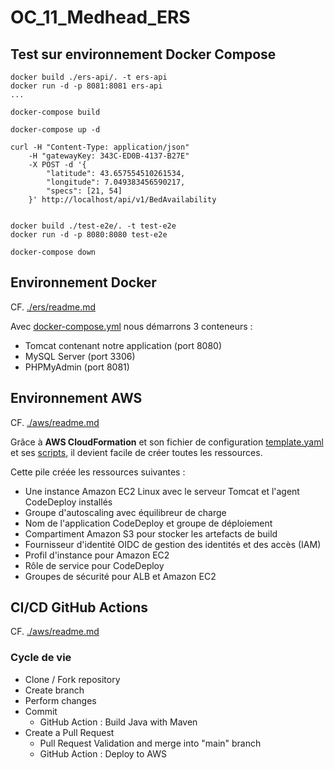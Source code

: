 
# OC_11_Medhead_ERS

## Test sur environnement Docker Compose

    docker build ./ers-api/. -t ers-api
    docker run -d -p 8081:8081 ers-api
    ...

    docker-compose build

    docker-compose up -d

    curl -H "Content-Type: application/json" 
        -H "gatewayKey: 343C-ED0B-4137-B27E" 
        -X POST -d '{
            "latitude": 43.657554510261534, 
            "longitude": 7.049383456590217, 
            "specs": [21, 54]
        }' http://localhost/api/v1/BedAvailability
    
    
    docker build ./test-e2e/. -t test-e2e
    docker run -d -p 8080:8080 test-e2e

    docker-compose down


## Environnement Docker
CF. [./ers/readme.md](./ers/readme.md)

Avec [docker-compose.yml](./docker-compose.yml) nous démarrons 3 conteneurs :
- Tomcat contenant notre application (port 8080)
- MySQL Server (port 3306)
- PHPMyAdmin (port 8081)


## Environnement AWS
CF. [./aws/readme.md](./aws/readme.md)

Grâce à **AWS CloudFormation** et son fichier de configuration [template.yaml](./aws/cloudformation/template.yaml) et ses [scripts](./aws/scripts/), il devient facile de créer toutes les ressources. 

Cette pile créée les ressources suivantes :
- Une instance Amazon EC2 Linux avec le serveur Tomcat et l'agent CodeDeploy installés
- Groupe d'autoscaling avec équilibreur de charge
- Nom de l'application CodeDeploy et groupe de déploiement
- Compartiment Amazon S3 pour stocker les artefacts de build
- Fournisseur d'identité OIDC de gestion des identités et des accès (IAM)
- Profil d'instance pour Amazon EC2
- Rôle de service pour CodeDeploy
- Groupes de sécurité pour ALB et Amazon EC2

## CI/CD GitHub Actions
CF. [./aws/readme.md](./aws/readme.md)

### Cycle de vie

- Clone / Fork repository
- Create branch
- Perform changes
- Commit
    - GitHub Action : Build Java with Maven 
- Create a Pull Request
    - Pull Request Validation and merge into "main" branch 
    - GitHub Action : Deploy to AWS

